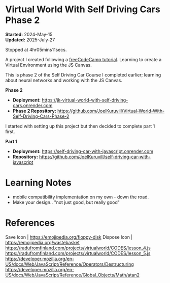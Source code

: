# Virtual World With Self Driving Cars Phase 2
**Started:** 2024-May-15 \
**Updated:** 2025-July-27

Stopped at 4hr05mins11secs. 

A project I created following a [freeCodeCamp tutorial](https://www.freecodecamp.org/news/create-a-virtual-world-with-javascript/). Learning to create a Virtual Environment using the JS Canvas.

This is phase 2 of the Self Driving Car Course I completed earlier; learning about neural networks and working with the JS Canvas.

**Phase 2**
- **Deployment:** https://jk-virtual-world-with-self-driving-cars.onrender.com
- **Phase 2 Repository:** https://github.com/JoelKuruvill/Virtual-World-With-Self-Driving-Cars-Phase-2

I started with setting up this project but then decided to complete part 1 first. 

**Part 1** 
- **Deployment:** https://self-driving-car-with-javascript.onrender.com 
- **Repository:** https://github.com/JoelKuruvill/self-driving-car-with-javascript

# Learning Notes
- mobile compatibility implementation on my own - down the road.
- Make your design.. "not just good, but really good"

# References
Save Icon       | https://emojipedia.org/floppy-disk
Dispose Icon    | https://emojipedia.org/wastebasket
https://radufromfinland.com/projects/virtualworld/CODES/lesson_4.js
https://radufromfinland.com/projects/virtualworld/CODES/lesson_5.js
https://developer.mozilla.org/en-US/docs/Web/JavaScript/Reference/Operators/Destructuring
https://developer.mozilla.org/en-US/docs/Web/JavaScript/Reference/Global_Objects/Math/atan2
